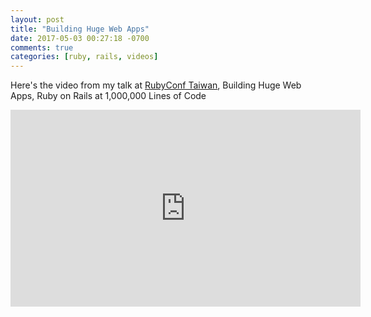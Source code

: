 ```yaml
---
layout: post
title: "Building Huge Web Apps"
date: 2017-05-03 00:27:18 -0700
comments: true
categories: [ruby, rails, videos]
---
```

Here's the video from my talk at [RubyConf Taiwan](https://2016.rubyconf.tw/),
Building Huge Web Apps, Ruby on Rails at 1,000,000 Lines of Code

<iframe width="560" height="315" src="https://www.youtube.com/embed/0EpgXNbC6x4" frameborder="0" allowfullscreen></iframe>


